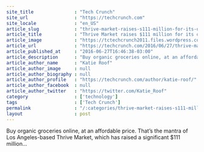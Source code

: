 ```yaml
---
site_title               : "Tech Crunch"
site_url                 : "https://techcrunch.com"
site_locale              : "en_US"
article_slug             : "thrive-market-raises-s111-million-for-its-online-organic-grocery-store"
article_title            : "Thrive Market raises $111 million for its online organic grocery store"
article_image            : "https://tctechcrunch2011.files.wordpress.com/2016/06/copy-of-m_topproducts_020.jpg?w=764&h=400&crop=1"
article_url              : "https://techcrunch.com/2016/06/27/thrive-market-raises-111-million-for-its-online-organic-grocery-store/"
article_published_at     : "2016-06-27T16:46:38-03:00"
article_description      : "Buy organic groceries online, at an affordable price. That’s the mantra of Los Angeles-based Thrive Market, which has raised a significant $111 million..."
article_author_name      : "Katie Roof"
article_author_image     : null
article_author_biography : null
article_author_profile   : "https://techcrunch.com/author/katie-roof/"
article_author_facebook  : null
article_author_twitter   : "https://twitter.com/Katie_Roof"
category                 : ['technology']
tags                     : ['Tech Crunch']
permalink                : "/:categories/thrive-market-raises-s111-million-for-its-online-organic-grocery-store/"
layout                   : post
---
```


Buy organic groceries online, at an affordable price. That’s the mantra of Los Angeles-based Thrive Market, which has raised a significant $111 million...
